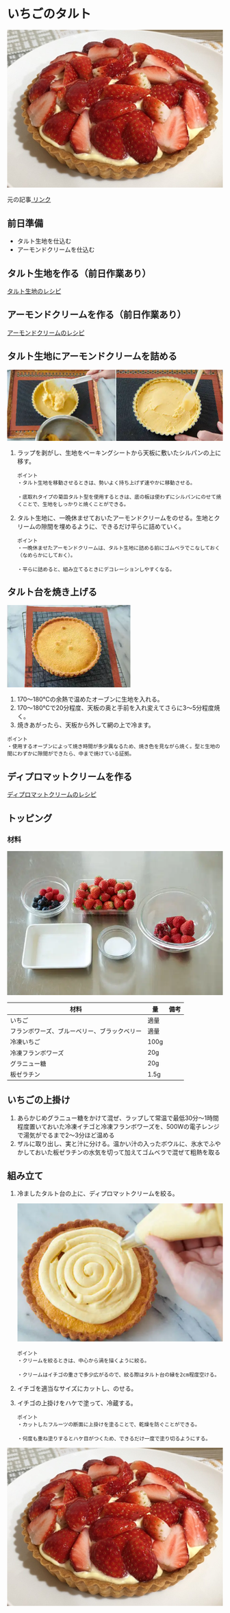 # いちごのタルト

![いちごのタルト](./images/完成.jpg)

元の記事<a href="[/pages/my-recipe/tart](https://www.gnavi.co.jp/dressing/article/22280/)" target="_blank" rel="noopener noreferrer">
  リンク
</a>

## 前日準備

- タルト生地を仕込む
- アーモンドクリームを仕込む

## タルト生地を作る（前日作業あり）

<a href="/pages/my-recipe/tart" target="_blank" rel="noopener noreferrer">
  タルト生地のレシピ
</a>

## アーモンドクリームを作る（前日作業あり）

<a href="/pages/my-recipe/almond-cream" target="_blank" rel="noopener noreferrer">
  アーモンドクリームのレシピ
</a>

## タルト生地にアーモンドクリームを詰める

![つめつめ](images/つめつめ.png)

1. ラップを剥がし、生地をベーキングシートから天板に敷いたシルパンの上に移す。

    ```
    ポイント
    ・タルト生地を移動させるときは、勢いよく持ち上げず速やかに移動させる。

    ・底取れタイプの菊皿タルト型を使用するときは、底の板は使わずにシルパンにのせて焼くことで、生地をしっかりと焼くことができる。
    ```

2. タルト生地に、一晩休ませておいたアーモンドクリームをのせる。生地とクリームの隙間を埋めるように、できるだけ平らに詰めていく。

    ```
    ポイント
    ・一晩休ませたアーモンドクリームは、タルト生地に詰める前にゴムベラでこなしておく（なめらかにしておく）。

    ・平らに詰めると、組み立てるときにデコレーションしやすくなる。
    ```

## タルト台を焼き上げる

![焼き上げ](images/焼き上げ.png)

1. 170～180℃の余熱で温めたオーブンに生地を入れる。
2. 170～180℃で20分程度、天板の奥と手前を入れ変えてさらに3～5分程度焼く。
1. 焼きあがったら、天板から外して網の上で冷ます。

```
ポイント
・使用するオーブンによって焼き時間が多少異なるため、焼き色を見ながら焼く。型と生地の間にわずかに隙間ができたら、中まで焼けている証拠。
```

## ディプロマットクリームを作る

<a href="/pages/my-recipe/diplomat-cream" target="_blank" rel="noopener noreferrer">
  ディプロマットクリームのレシピ
</a>

## トッピング

### 材料

![トッピングの材料](images/トッピング材料.png)

| 材料                                         | 量   | 備考 |
| -------------------------------------------- | ---- | ---- |
| いちご                                       | 適量 |      |
| フランボワーズ、ブルーベリー、ブラックベリー | 適量 |      |
| 冷凍いちご                                   | 100g |      |
| 冷凍フランボワーズ                           | 20g  |      |
| グラニュー糖                                 | 20g  |      |
| 板ゼラチン                                   | 1.5g |      |

## いちごの上掛け

1. あらかじめグラニュー糖をかけて混ぜ、ラップして常温で最低30分～1時間程度置いておいた冷凍イチゴと冷凍フランボワーズを、500Wの電子レンジで湯気がでるまで2～3分ほど温める
2. ザルに取り出し、実と汁に分ける。温かい汁の入ったボウルに、氷水でふやかしておいた板ゼラチンの水気を切って加えてゴムベラで混ぜて粗熱を取る

## 組み立て

1. 冷ましたタルト台の上に、ディプロマットクリームを絞る。

    ![組み立て](images/組み立て.png)

    ```
    ポイント
    ・クリームを絞るときは、中心から渦を描くように絞る。

    ・クリームはイチゴの重さで多少広がるので、絞る際はタルト台の縁を2cm程度空ける。
    ```

1. イチゴを適当なサイズにカットし、のせる。
1. イチゴの上掛けをハケで塗って、冷蔵する。

    ```
    ポイント
    ・カットしたフルーツの断面に上掛けを塗ることで、乾燥を防ぐことができる。

    ・何度も重ね塗りするとハケ目がつくため、できるだけ一度で塗り切るようにする。
    ```

![完成](images/完成.jpg)